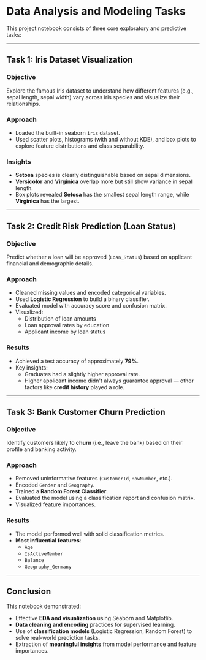 #  Data Analysis and Modeling Tasks

This project notebook consists of three core exploratory and predictive tasks:

---

##  Task 1: Iris Dataset Visualization

###  Objective
Explore the famous Iris dataset to understand how different features (e.g., sepal length, sepal width) vary across iris species and visualize their relationships.

###  Approach
- Loaded the built-in seaborn `iris` dataset.
- Used scatter plots, histograms (with and without KDE), and box plots to explore feature distributions and class separability.

###  Insights
- **Setosa** species is clearly distinguishable based on sepal dimensions.
- **Versicolor** and **Virginica** overlap more but still show variance in sepal length.
- Box plots revealed **Setosa** has the smallest sepal length range, while **Virginica** has the largest.

---

##  Task 2: Credit Risk Prediction (Loan Status)

###  Objective
Predict whether a loan will be approved (`Loan_Status`) based on applicant financial and demographic details.

###  Approach
- Cleaned missing values and encoded categorical variables.
- Used **Logistic Regression** to build a binary classifier.
- Evaluated model with accuracy score and confusion matrix.
- Visualized:
  - Distribution of loan amounts
  - Loan approval rates by education
  - Applicant income by loan status

###  Results
- Achieved a test accuracy of approximately **79%**.
- Key insights:
  - Graduates had a slightly higher approval rate.
  - Higher applicant income didn't always guarantee approval — other factors like **credit history** played a role.

---

##  Task 3: Bank Customer Churn Prediction

###  Objective
Identify customers likely to **churn** (i.e., leave the bank) based on their profile and banking activity.

###  Approach
- Removed uninformative features (`CustomerId`, `RowNumber`, etc.).
- Encoded `Gender` and `Geography`.
- Trained a **Random Forest Classifier**.
- Evaluated the model using a classification report and confusion matrix.
- Visualized feature importances.

### Results
- The model performed well with solid classification metrics.
- **Most influential features**:
  - `Age`
  - `IsActiveMember`
  - `Balance`
  - `Geography_Germany`

---

## Conclusion

This notebook demonstrated:
- Effective **EDA and visualization** using Seaborn and Matplotlib.
- **Data cleaning and encoding** practices for supervised learning.
- Use of **classification models** (Logistic Regression, Random Forest) to solve real-world prediction tasks.
- Extraction of **meaningful insights** from model performance and feature importances.

